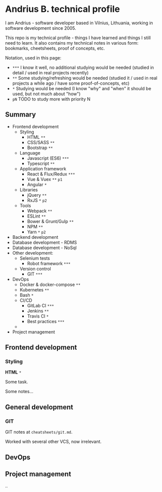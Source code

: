 # Andrius B. technical profile

I am Andrius - software developer based in Vilnius, Lithuania, working in software development since 2005.

This repo is my technical profile - things I have learned and things I still need to learn. It also contains my technical notes in various form: bookmarks, cheetsheets, proof of concepts, etc.

Notation, used in this page:

- `***` I know it well, no additional studying would be needed (studied in detail / used in real projects recently)
- `**` Some studying/refreshing would be needed (studied it / used in real projects a while ago / have some proof-of-concepts, etc)
- `*` Studying would be needed (I know "why" and "when" it should be used, but not much about "how")
- `pN` TODO to study more with priority N

## Summary

- Frontend development
  - Styling
    - HTML `**`
    - CSS/SASS `**`
    - Bootstrap `**`
  - Language
    - Javascript (ES6) `***`
    - Typescript `**`
  - Application framework
    - React & Flux/Redux `***`
    - Vue & Vuex `**` `p1`
    - Angular `*`
  - Libraries
    - jQuery `**`
    - RxJS `*` `p2`
  - Tools
    - Webpack `**`
    - ESLint `**`
    - Bower & Grunt/Gulp `**`
    - NPM `**`
    - Yarn `*` `p2`
- Backend development
- Database development - RDMS
- Database development - NoSql
- Other development:
  - Selenium tests
    - Robot framework `***`
  - Version control
    - GIT `***`
- DevOps
  - Docker & docker-compose `**`
  - Kubernetes `**`
  - Bash `*`
  - CI/CD
    - GitLab CI `***`
    - Jenkins `**`
    - Travis CI `*`
    - Best practices `***`
  -
- Project management

## Frontend development

### Styling

**HTML** `*`

Some task.

Some notes...

## General development

### GIT

GIT notes at `cheatsheets/git.md`.

Worked with several other VCS, now irrelevant.

## DevOps

## Project management

..
